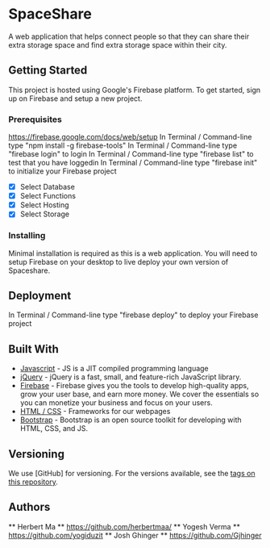# SpaceShare

A web application that helps connect people so that they can share their extra storage space and find extra storage space within their city. 

## Getting Started

This project is hosted using Google's Firebase platform. To get started, sign up on Firebase and setup a new project. 

### Prerequisites

https://firebase.google.com/docs/web/setup
In Terminal / Command-line type "npm install -g firebase-tools"
In Terminal / Command-line type "firebase login" to login
In Terminal / Command-line type "firebase list" to test that you have loggedin
In Terminal / Command-line type "firebase init" to initialize your Firebase project

- [X] Select Database
- [X] Select Functions
- [X] Select Hosting
- [X] Select Storage

### Installing

Minimal installation is required as this is a web application. You will need to setup Firebase on your desktop to live deploy your own version of Spaceshare.

## Deployment

In Terminal / Command-line type "firebase deploy" to deploy your Firebase project

## Built With

* [Javascript](https://developer.mozilla.org/en-US/docs/Web/JavaScript) - JS is a JIT compiled programming language
* [jQuery](https://jquery.com/) - jQuery is a fast, small, and feature-rich JavaScript library. 
* [Firebase](https://firebase.google.com/docs/web/setup) - Firebase gives you the tools to develop high-quality apps, grow your user base, and earn more money. We cover the essentials so you can monetize your business and focus on your users.
* [HTML / CSS](https://www.w3schools.com/html/html_css.asp) - Frameworks for our webpages
* [Bootstrap](https://getbootstrap.com/) - Bootstrap is an open source toolkit for developing with HTML, CSS, and JS. 

## Versioning

We use [GitHub] for versioning. For the versions available, see the [tags on this repository](https://github.com/herbertmaa/SpaceShare). 

## Authors

** Herbert Ma ** https://github.com/herbertmaa/
** Yogesh Verma ** https://github.com/yogiduzit
** Josh Ghinger ** https://github.com/Gjhinger
